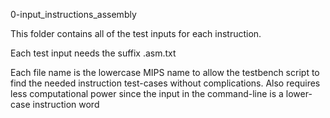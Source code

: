 0-input_instructions_assembly

This folder contains all of the test inputs for each instruction.

Each test input needs the suffix .asm.txt

Each file name is the lowercase MIPS name to allow the testbench script to
find the needed instruction test-cases without complications. Also requires
less computational power since the input in the command-line is a lower-case
instruction word
